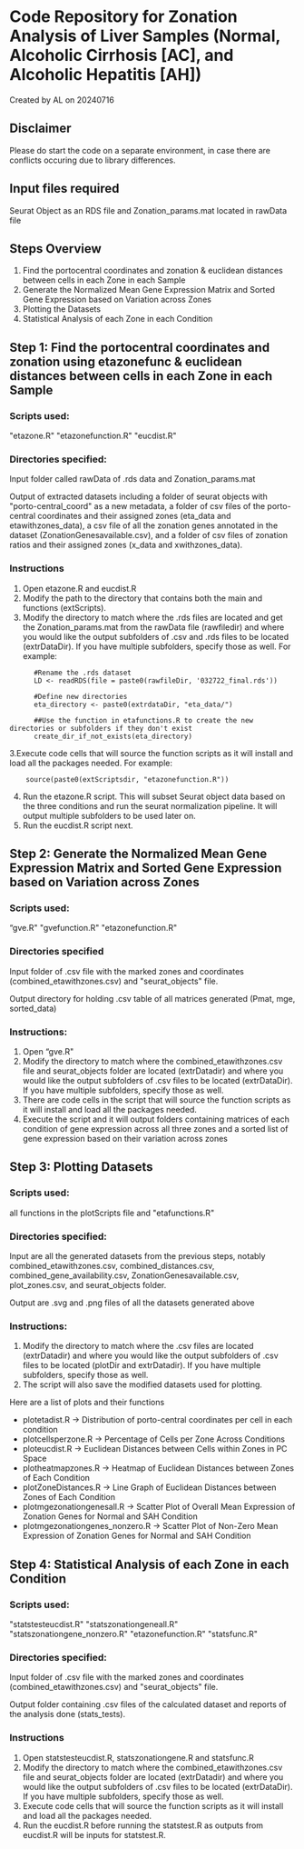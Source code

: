 # Code Repository for Zonation Analysis of Liver Samples (Normal, Alcoholic Cirrhosis [AC], and Alcoholic Hepatitis [AH])
Created by AL on 20240716

## Disclaimer 
Please do start the code on a separate environment, in case there are conflicts occuring due to library differences. 

## Input files required
Seurat Object as an RDS file and Zonation_params.mat located in rawData file

## Steps Overview
1. Find the portocentral coordinates and zonation & euclidean distances between cells in each Zone in each Sample
3. Generate the Normalized Mean Gene Expression Matrix and Sorted Gene Expression based on Variation across Zones 
4. Plotting the Datasets
5. Statistical Analysis of each Zone in each Condition

## Step 1: Find the portocentral coordinates and zonation using etazonefunc & euclidean distances between cells in each Zone in each Sample
### Scripts used:
"etazone.R" "etazonefunction.R" "eucdist.R"
### Directories specified:
Input folder called rawData of .rds data and Zonation_params.mat

Output of extracted datasets including a folder of seurat objects with "porto-central_coord" as a new metadata, a folder of csv files of the porto-central coordinates and their assigned zones (eta_data and etawithzones_data), a csv file of all the zonation genes annotated in the dataset (ZonationGenesavailable.csv), and a folder of csv files of zonation ratios and their assigned zones (x_data and xwithzones_data). 

### Instructions
1. Open etazone.R and eucdist.R
2. Modify the path to the directory that contains both the main and functions (extScripts).
3. Modify the directory to match where the .rds files are located and get the Zonation_params.mat from the rawData file (rawfiledir) and where you would like the output subfolders of .csv and .rds files to be located (extrDataDir). If you have multiple subfolders, specify those as well. For example:

```
      #Rename the .rds dataset
      LD <- readRDS(file = paste0(rawfileDir, '032722_final.rds'))
      
      #Define new directories 
      eta_directory <- paste0(extrdataDir, "eta_data/")

      ##Use the function in etafunctions.R to create the new directories or subfolders if they don't exist
      create_dir_if_not_exists(eta_directory)
```
3.Execute code cells that will source the function scripts as it will install and load all the packages needed. For example:
```
    source(paste0(extScriptsdir, "etazonefunction.R"))
```
4. Run the etazone.R script. This will subset Seurat object data based on the three conditions and run the seurat normalization pipeline. It will output multiple subfolders to be used later on.
5. Run the eucdist.R script next.


## Step 2: Generate the Normalized Mean Gene Expression Matrix and Sorted Gene Expression based on Variation across Zones 
### Scripts used:
“gve.R" "gvefunction.R" "etazonefunction.R" 
### Directories specified
Input folder of .csv file with the marked zones and coordinates (combined_etawithzones.csv) and "seurat_objects" file. 

Output directory for holding .csv table of all matrices generated (Pmat, mge, sorted_data)

### Instructions:
1. Open “gve.R"
2. Modify the directory to match where the combined_etawithzones.csv file  and seurat_objects folder are located (extrDatadir) and where you would like the output subfolders of .csv files to be located (extrDataDir). If you have multiple subfolders, specify those as well.
3. There are code cells in the script that will source the function scripts as it will install and load all the packages needed.
4. Execute the script and it will output folders containing matrices of each condition of gene expression across all three zones and a sorted list of gene expression based on their variation across zones
   
## Step 3: Plotting Datasets 
### Scripts used:
all functions in the plotScripts file and "etafunctions.R"
### Directories specified:
Input are all the generated datasets from the previous steps, notably combined_etawithzones.csv, combined_distances.csv, combined_gene_availability.csv, ZonationGenesavailable.csv, plot_zones.csv, and seurat_objects folder. 

Output are .svg and .png files of all the datasets generated above
### Instructions:
1. Modify the directory to match where the .csv files are located (extrDatadir) and where you would like the output subfolders of .csv files to be located (plotDir and extrDatadir). If you have multiple subfolders, specify those as well.
2. The script will also save the modified datasets used for plotting.

Here are a list of plots and their functions
- plotetadist.R -> Distribution of porto-central coordinates per cell in each condition 
- plotcellsperzone.R -> Percentage of Cells per Zone Across Conditions
- ploteucdist.R -> Euclidean Distances between Cells within Zones in PC Space
- plotheatmapzones.R -> Heatmap of Euclidean Distances between Zones of Each Condition
- plotZoneDistances.R -> Line Graph of Euclidean Distances between Zones of Each Condition
- plotmgezonationgenesall.R -> Scatter Plot of Overall Mean Expression of Zonation Genes  for Normal and SAH Condition
- plotmgezonationgenes_nonzero.R -> Scatter Plot of Non-Zero Mean Expression of Zonation Genes for Normal and SAH Condition

## Step 4: Statistical Analysis of each Zone in each Condition
### Scripts used:
"statstesteucdist.R" "statszonationgeneall.R" "statszonationgene_nonzero.R" "etazonefunction.R" "statsfunc.R"
### Directories specified:
Input folder of .csv file with the marked zones and coordinates (combined_etawithzones.csv) and "seurat_objects" file. 

Output folder containing .csv files of the calculated dataset and reports of the analysis done (stats_tests). 

### Instructions
1. Open statstesteucdist.R, statszonationgene.R and statsfunc.R
2. Modify the directory to match where the combined_etawithzones.csv file  and seurat_objects folder are located (extrDatadir) and where you would like the output subfolders of .csv files to be located (extrDataDir). If you have multiple subfolders, specify those as well.
3. Execute code cells that will source the function scripts as it will install and load all the packages needed.
4. Run the eucdist.R before running the statstest.R as outputs from eucdist.R will be inputs for statstest.R.
